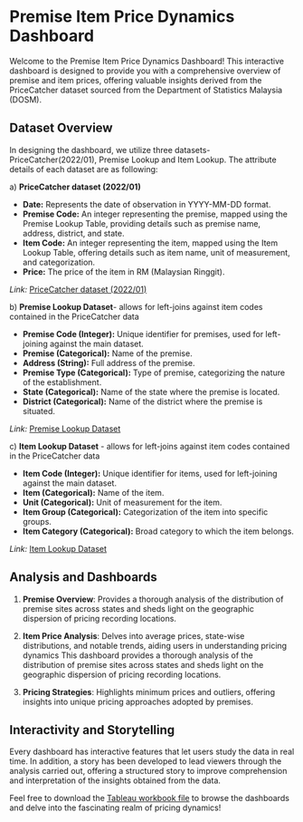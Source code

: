 # Premise Item Price Dynamics Dashboard
Welcome to the Premise Item Price Dynamics Dashboard! This interactive dashboard is designed to provide you with a comprehensive overview of premise and item prices, offering valuable insights derived from the PriceCatcher dataset sourced from the Department of Statistics Malaysia (DOSM).

## Dataset Overview
In designing the dashboard, we utilize three datasets-PriceCatcher(2022/01), Premise Lookup and Item Lookup. The attribute details of each dataset are as following:

a) **PriceCatcher dataset (2022/01)**
- **Date:** Represents the date of observation in YYYY-MM-DD format.
- **Premise Code:** An integer representing the premise, mapped using the Premise Lookup Table, providing details such as premise name, address, district, and state.
- **Item Code:** An integer representing the item, mapped using the Item Lookup Table, offering details such as item name, unit of measurement, and categorization.
- **Price:** The price of the item in RM (Malaysian Ringgit).

_Link:_ [PriceCatcher dataset (2022/01)](https://open.dosm.gov.my/data-catalogue/pricecatcher_2022-01)

b) **Premise Lookup Dataset**- allows for left-joins against item codes contained in the PriceCatcher data
- **Premise Code (Integer):** Unique identifier for premises, used for left-joining against the main dataset.
- **Premise (Categorical):** Name of the premise.
- **Address (String):** Full address of the premise.
- **Premise Type (Categorical):** Type of premise, categorizing the nature of the establishment.
- **State (Categorical):** Name of the state where the premise is located.
- **District (Categorical):** Name of the district where the premise is situated.
  
_Link:_ [Premise Lookup Dataset](https://open.dosm.gov.my/data-catalogue/lookup_premise)

c) **Item Lookup Dataset** - allows for left-joins against item codes contained in the PriceCatcher data
- **Item Code (Integer):** Unique identifier for items, used for left-joining against the main dataset.
- **Item (Categorical):** Name of the item.
- **Unit (Categorical):** Unit of measurement for the item.
- **Item Group (Categorical):** Categorization of the item into specific groups.
- **Item Category (Categorical):** Broad category to which the item belongs.

_Link:_ [Item Lookup Dataset](https://open.dosm.gov.my/data-catalogue/lookup_item)

## Analysis and Dashboards
1. **Premise Overview**: Provides a thorough analysis of the distribution of premise sites across states and sheds light on the geographic dispersion of pricing recording locations.

2. **Item Price Analysis**: Delves into average prices, state-wise distributions, and notable trends, aiding users in understanding pricing dynamics This dashboard provides a thorough analysis of the distribution of premise sites across states and sheds light on the geographic dispersion of pricing recording locations.

3. **Pricing Strategies**: Highlights minimum prices and outliers, offering insights into unique pricing approaches adopted by premises.

## Interactivity and Storytelling
Every dashboard has interactive features that let users study the data in real time. In addition, a story has been developed to lead viewers through the analysis carried out, offering a structured story to improve comprehension and interpretation of the insights obtained from the data.

Feel free to download the [Tableau workbook file](https://github.com/WanYin0704/Premise-Item-Price-Dynamics-Dashboard/blob/main/Project2.twbx)
to browse the dashboards and delve into the fascinating realm of pricing dynamics!
